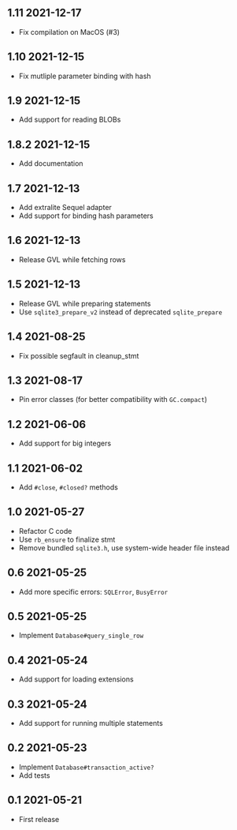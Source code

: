 ## 1.11 2021-12-17

- Fix compilation on MacOS (#3)

## 1.10 2021-12-15

- Fix mutliple parameter binding with hash

## 1.9 2021-12-15

- Add support for reading BLOBs

## 1.8.2 2021-12-15

- Add documentation

## 1.7 2021-12-13

- Add extralite Sequel adapter
- Add support for binding hash parameters

## 1.6 2021-12-13

- Release GVL while fetching rows

## 1.5 2021-12-13

- Release GVL while preparing statements
- Use `sqlite3_prepare_v2` instead of deprecated `sqlite_prepare`

## 1.4 2021-08-25

- Fix possible segfault in cleanup_stmt

## 1.3 2021-08-17

- Pin error classes (for better compatibility with `GC.compact`)

## 1.2 2021-06-06

- Add support for big integers

## 1.1 2021-06-02

- Add `#close`, `#closed?` methods

## 1.0 2021-05-27

- Refactor C code
- Use `rb_ensure` to finalize stmt
- Remove bundled `sqlite3.h`, use system-wide header file instead

## 0.6 2021-05-25

- Add more specific errors: `SQLError`, `BusyError`

## 0.5 2021-05-25

- Implement `Database#query_single_row`

## 0.4 2021-05-24

- Add support for loading extensions

## 0.3 2021-05-24

- Add support for running multiple statements

## 0.2 2021-05-23

- Implement `Database#transaction_active?`
- Add tests

## 0.1 2021-05-21

- First release

